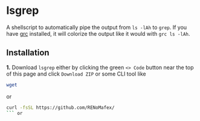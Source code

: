 # lsgrep

A shellscript to automatically pipe the output from `ls -lAh` to `grep`. If you have [grc](https://github.com/garabik/grc) installed, it will colorize the output like it would with `grc ls -lAh`.

## Installation

**1.** Download `lsgrep` either by clicking the green `<> Code` button near the top of this page and click `Download ZIP` or some CLI tool like 
```bash
wget
```
or
```bash
curl -fsSL https://github.com/RENoMafex/
``` or 
